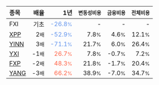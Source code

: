 | **종목** | **배율** | **1년** | **<small>변동성비용</small>** | **<small>금융비용</small>** | **<small>전체비용</small>** |
| :------- | -------: | ------: | --------------: | ------------: | ------------: |
| FXI | 기초 | <span style="color: cornflowerblue">-26.8<small>%</small></span> | - | - | - |
| [XPP](/xpp/) | 2<small>배</small> | <span style="color: cornflowerblue">-52.9<small>%</small></span> | 7.8<small>%</small> | 4.6<small>%</small> | 12.1<small>%</small> |
| [YINN](/yinn/) | 3<small>배</small> | <span style="color: cornflowerblue">-71.1<small>%</small></span> | 21.7<small>%</small> | 6.0<small>%</small> | 26.4<small>%</small> |
| [YXI](/yxi/) | -1<small>배</small> | <span style="color: tomato">26.7<small>%</small></span> | 7.8<small>%</small> | -0.7<small>%</small> | 7.2<small>%</small> |
| [FXP](/fxp/) | -2<small>배</small> | <span style="color: tomato">48.3<small>%</small></span> | 21.8<small>%</small> | -1.7<small>%</small> | 20.4<small>%</small> |
| [YANG](/yang/) | -3<small>배</small> | <span style="color: tomato">66.2<small>%</small></span> | 38.9<small>%</small> | -7.0<small>%</small> | 34.7<small>%</small> |